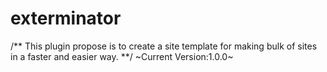 # exterminator
/**
This plugin propose is to create a site template for making bulk of sites in a faster and easier way.
**/
~Current Version:1.0.0~
